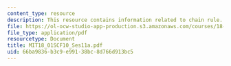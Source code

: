 ```yaml
---
content_type: resource
description: This resource contains information related to chain rule.
file: https://ol-ocw-studio-app-production.s3.amazonaws.com/courses/18-01sc-single-variable-calculus-fall-2010/66ba9836b3c9e99138bc8d766d913bc5_MIT18_01SCF10_Ses11a.pdf
file_type: application/pdf
resourcetype: Document
title: MIT18_01SCF10_Ses11a.pdf
uid: 66ba9836-b3c9-e991-38bc-8d766d913bc5
---
```

